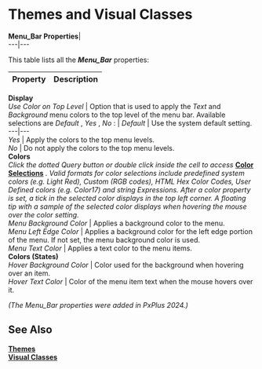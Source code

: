 # Themes and Visual Classes

**Menu_Bar Properties**|   
---|---  
  
This table lists all the **_Menu_Bar_** properties:

**Property** |  **Description**  
---|---  
**Display**  
_Use Color on Top Level_ |  Option that is used to apply the _Text_ and _Background_ menu colors to the top level of the menu bar. Available selections are _Default_ , _Yes_ , _No_ : |  _Default_ |  Use the system default setting.  
---|---  
_Yes_ |  Apply the colors to the top menu levels.  
_No_ |  Do not apply the colors to the top menu levels.  
**Colors**  
_Click the dotted_ _Query button or double click inside the cell to access_ **[Color Selections](../../Appendix/Color%20Selections.md)** _. Valid formats for color selections include predefined system colors (e.g. Light Red), Custom (RGB codes), HTML Hex Color Codes, User Defined colors (e.g. Color17) and string Expressions._ _After a color property is set, a tick in the selected color displays in the top left corner. A floating tip with a sample of the selected color displays when hovering the mouse over the color setting._  
_Menu Background Color_ |  Applies a background color to the menu.  
_Menu Left Edge Color_ |  Applies a background color for the left edge portion of the menu. If not set, the menu background color is used.  
_Menu Text Color_ |  Applies a text color to the menu items.  
**Colors (States)**  
_Hover Background Color_ |  Color used for the background when hovering over an item.  
_Hover Text Color_ |  Color of the menu item text when the mouse hovers over it.  
  
_(The Menu_Bar properties were added in PxPlus 2024.)_

## See Also

**[Themes](Themes.md)**  
**[Visual Classes](Visual%20Classes.md)**
